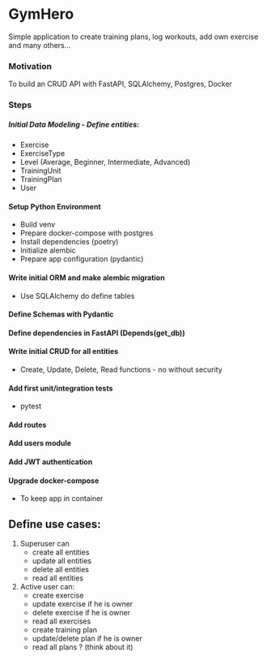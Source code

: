 # GymHero

Simple application to create training plans, log workouts, add own exercise and many others...


### Motivation
To build an CRUD API with FastAPI, SQLAlchemy, Postgres, Docker

### Steps

##### Initial Data Modeling - Define entities:
- Exercise
- ExerciseType
- Level (Average, Beginner, Intermediate, Advanced)
- TrainingUnit
- TrainingPlan
- User

#### Setup Python Environment
- Build venv
- Prepare docker-compose with postgres
- Install dependencies (poetry)
- Initialize alembic
- Prepare app configuration (pydantic)

#### Write initial ORM and make alembic migration
- Use SQLAlchemy do define tables

#### Define Schemas with Pydantic

#### Define dependencies in FastAPI (Depends(get_db))

#### Write initial CRUD for all entities
- Create, Update, Delete, Read functions - no without security

#### Add first unit/integration tests
- pytest

#### Add routes
#### Add users module 
#### Add JWT authentication
#### Upgrade docker-compose
- To keep app in container



## Define use cases:

1. Superuser can
   - create all entities
   - update all entities
   - delete all entities
   - read all entities
2. Active user can:
    - create exercise
    - update exercise if he is owner
    - delete exercise if he is owner
    - read all exercises
    - create training plan
    - update/delete plan if he is owner
    - read all plans ? (think about it)
    
